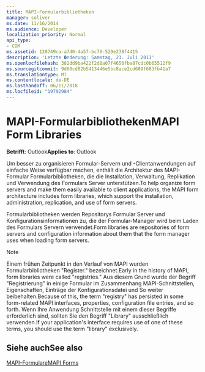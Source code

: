 ```yaml
---
title: MAPI-Formularbibliotheken
manager: soliver
ms.date: 11/16/2014
ms.audience: Developer
localization_priority: Normal
api_type:
- COM
ms.assetid: 120749ca-a740-4a57-bc70-529e238f4415
description: 'Letzte �nderung: Samstag, 23. Juli 2011'
ms.openlocfilehash: 382dd9ba422f2d8a07f4656fba87cdc0b65512f9
ms.sourcegitcommit: 9d60cd82b5413446e5bc8ace2cd689f683fb41a7
ms.translationtype: MT
ms.contentlocale: de-DE
ms.lasthandoff: 06/11/2018
ms.locfileid: "19792984"
---
```

# <a name="mapi-form-libraries"></a><span data-ttu-id="fd193-103">MAPI-Formularbibliotheken</span><span class="sxs-lookup"><span data-stu-id="fd193-103">MAPI Form Libraries</span></span>

  
  
<span data-ttu-id="fd193-104">**Betrifft**: Outlook</span><span class="sxs-lookup"><span data-stu-id="fd193-104">**Applies to**: Outlook</span></span> 
  
<span data-ttu-id="fd193-105">Um besser zu organisieren Formular-Servern und -Clientanwendungen auf einfache Weise verfügbar machen, enthält die Architektur des MAPI-Formular Formularbibliotheken, die die Installation, Verwaltung, Replikation und Verwendung des Formulars Server unterstützen.</span><span class="sxs-lookup"><span data-stu-id="fd193-105">To help organize form servers and make them easily available to client applications, the MAPI form architecture includes form libraries, which support the installation, administration, replication, and use of form servers.</span></span>
  
<span data-ttu-id="fd193-106">Formularbibliotheken werden Repositorys Formular Server und Konfigurationsinformationen zu, die der Formular-Manager wird beim Laden des Formulars Servern verwendet.</span><span class="sxs-lookup"><span data-stu-id="fd193-106">Form libraries are repositories of form servers and configuration information about them that the form manager uses when loading form servers.</span></span> 
  
> [!NOTE]
> <span data-ttu-id="fd193-107">Einem frühen Zeitpunkt in den Verlauf von MAPI wurden Formularbibliotheken "Register." bezeichnet.</span><span class="sxs-lookup"><span data-stu-id="fd193-107">Early in the history of MAPI, form libraries were called "registries."</span></span> <span data-ttu-id="fd193-108">Aus diesem Grund wurde der Begriff "Registrierung" in einige Formular im Zusammenhang MAPI-Schnittstellen, Eigenschaften, Einträge der Konfigurationsdatei und So weiter beibehalten.</span><span class="sxs-lookup"><span data-stu-id="fd193-108">Because of this, the term "registry" has persisted in some form-related MAPI interfaces, properties, configuration file entries, and so forth.</span></span> <span data-ttu-id="fd193-109">Wenn Ihre Anwendung Schnittstelle mit einem dieser Begriffe erforderlich sind, sollten Sie den Begriff "Library" ausschließlich verwenden.</span><span class="sxs-lookup"><span data-stu-id="fd193-109">If your application's interface requires use of one of these terms, you should use the term "library" exclusively.</span></span> 
  
## <a name="see-also"></a><span data-ttu-id="fd193-110">Siehe auch</span><span class="sxs-lookup"><span data-stu-id="fd193-110">See also</span></span>



[<span data-ttu-id="fd193-111">MAPI-Formulare</span><span class="sxs-lookup"><span data-stu-id="fd193-111">MAPI Forms</span></span>](mapi-forms.md)

